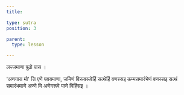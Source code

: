 ```yaml
---
title: 

type: sutra
position: 3

parent:
  type: lesson

---
```


लज्जमाणा पुढो पास । 

'अणगारा मो' त्ति एणे पवयमाणा, जमिणं विरूवरूवेहिं सत्थेहिं वणस्सइ कम्मसमारंभेणं वणस्सइ सत्थं समारंभमाणे अण्णे वि अणेगरूवे पाणे विहिंसइ । 


